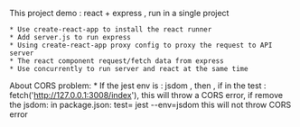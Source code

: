 This project demo : react + express , run in a single project 

	* Use create-react-app to install the react runner
	* Add server.js to run express
	* Using create-react-app proxy config to proxy the request to API server
	* The react component request/fetch data from express
	* Use concurrently to run server and react at the same time

About CORS problem: 
	* If the jest env is : jsdom , then , if in the test : fetch('http://127.0.0.1:3008/index'),
		this will throw a CORS error, if remove the jsdom: in package.json: test= jest --env=jsdom 
		this will not throw CORS error
	

